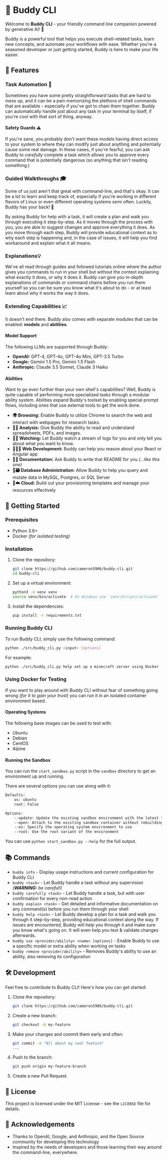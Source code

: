 # 🚀 Buddy CLI

Welcome to **Buddy CLI** - your friendly command line companion powered by generative AI! 🌟

Buddy is a powerful tool that helps you execute shell-related tasks, learn new concepts, and automate your workflows with ease. Whether you're a seasoned developer or just getting started, Buddy is here to make your life easier.

## 🌟 Features

### Task Automation 🤖

Sometimes you have some pretty straightforward tasks that are hard to mess up, and it can be a pain memorizing the plethora of shell commands that are available - especially if you've got to chain them together. Buddy can automatically handle just about any task in your terminal by itself, if you're cool with that sort of thing, anyway.

#### Safety Guards ⚠️

If you're sane, you probably don't want these models having direct access to your system to where they can modify just about anything and potentially cause some real damage. In these cases, if you're fearful, you can ask Buddy to _carefully_ complete a task which allows you to approve every command that is potentially dangerous (so anything that isn't reading something.)

### Guided Walkthroughs 🎓

Some of us just aren't that great with command-line, and that's okay. It can be a lot to learn and keep track of, especially if you're working in different flavors of Linux or even different operating systems semi often. Luckily, Buddy has your back! 👏

By asking Buddy for help with a task, it will create a plan and walk you through executing it step-by-step. As it moves through the process with you, you are able to suggest changes and approve everything it does. As you move through each step, Buddy will provide educational context as to why each step is happening and, in the case of issues, it will help you find workaround and explain what it all means.

### Explanations💡

We've all read through guides and followed tutorials online where the author gives you commands to run in your shell but without the context explaining what exactly it does, or why it does it. Buddy can give you in-depth explanations of commands or command chains before you run them yourself so you can be sure you know what it's about to do - or at least learn about why it works the way it does.

### Extending Capabilities 📈

It doesn't end there. Buddy also comes with separate modules that can be enabled: **models** and **abilities**.

#### Model Support

The following LLMs are supported through Buddy:

- **OpenAI:** GPT-4, GPT-4o, GPT-4o Mini, GPT-3.5 Turbo
- **Google:** Gemini 1.5 Pro, Gemini 1.5 Flash
- **Anthropic:** Claude 3.5 Sonnet, Claude 3 Haiku

#### Abilities

Want to go even further than your own shell's capabilities? Well, Buddy is quite capable of performing more specialized tasks through a modular ability system. Abilities expand Buddy's toolset by enabling special prompt flows, including ones that use external tools to get the work done.

- **🌍 Browsing:** Enable Buddy to utilize Chrome to search the web and interact with webpages for research tasks.
- **🚧🔬 Analysis:** Give Buddy the ability to read and understand spreadsheets, PDFs, and images.
- **🚧👀 Watching:** Let Buddy watch a stream of logs for you and only tell you about what you want to know.
- 🚧**🧑‍💻 Web Development:** Buddy can help you reason about your React or Angular app
- **🚧📃 Documentation:** Ask Buddy to write that README for you _(...like this one)_
- 🚧**🗃️ Database Administration:** Allow Buddy to help you query and mutate data in MySQL, Postgres, or SQL Server
- **🚧☁️ Cloud:** Build out your provisioning templates and manage your resources effectively

## 🚀 Getting Started

### Prerequisites

- Python 3.8+
- Docker *(for isolated testing)*

### Installation

1. Clone the repository:

   ```sh
   git clone https://github.com/cameron5906/buddy-cli.git
   cd buddy-cli
   ```

2. Set up a virtual environment:

   ```sh
   python3 -m venv venv
   source venv/bin/activate  # On Windows use `venv\Scripts\activate`
   ```

3. Install the dependencies:
   ```sh
   pip install -r requirements.txt
   ```

### Running Buddy CLI

To run Buddy CLI, simply use the following command:

```sh
python ./src/buddy_cli.py <input> [options]
```

For example:

```txt
python ./src/buddy_cli.py help set up a minecraft server using Docker
```

### Using Docker for Testing

If you want to play around with Buddy CLI without fear of something going wrong _(for it to gain your trust)_ you can run it in an isolated container environment based.

#### Operating Systems

The following base images can be used to test with:

- Ubuntu
- Debian
- CentOS
- Alpine

#### Running the Sandbox

You can run the `start_sandbox.py` script in the `sandbox` directory to get an environment up and running.

There are several options you can use along with it:

```txt
Defaults:
    os: ubuntu
    root: False

Options:
    --update: Update the existing sandbox environment with the latest files, don't rebuild the environment
    --open: Attach to the existing sandbox container without rebuilding the environment
    --os: Specify the operating system environment to use
    --root: Use the root variant of the environment
```

You can use `python start_sandbox.py --help` for the full output.



## 📚 Commands

- `buddy info` - Display usage instructions and current configuration for Buddy CLI
- `buddy <task>` - Let Buddy handle a task without any supervision _(**WARNING:** be careful!)_
- `buddy carefully <task>` - Let Buddy handle a task, but with user confirmation for every non-read action
- `buddy explain <task>` - Get detailed and informative documentation on any command(s) before you run them through your shell
- `buddy help <task>` - Let Buddy develop a plan for a task and walk you through it step-by-step, providing educational context along the way. If issues are encountered, Buddy will help you through it and make sure you know what's going on. It will even help you test & validate changes afterwards.
- `buddy use <provider/ability> <name> [options]` - Enable Buddy to use a specific model or extra ability when working on tasks
- `buddy remove <provider/ability>` - Removes Buddy's ability to use an ability, also removing its configuration

## 🛠 Development

Feel free to contribute to Buddy CLI! Here's how you can get started:

1. Clone the repository:

   ```sh
   git clone https://github.com/cameron5906/buddy-cli.git
   ```

2. Create a new branch:

   ```sh
   git checkout -b my-feature
   ```

3. Make your changes and commit them early and often:

   ```sh
   git commit -m "All about my cool feature"
   ...
   ```

4. Push to the branch:

   ```sh
   git push origin my-feature-branch
   ```

5. Create a new Pull Request.

## 📄 License

This project is licensed under the MIT License - see the `LICENSE` file for details.

## 🙏 Acknowledgements

- Thanks to OpenAI, Google, and Anthropic, and the Open Source community for developing this technology
- Inspired by the needs of developers and those learning their way around the command-line, everywhere.

